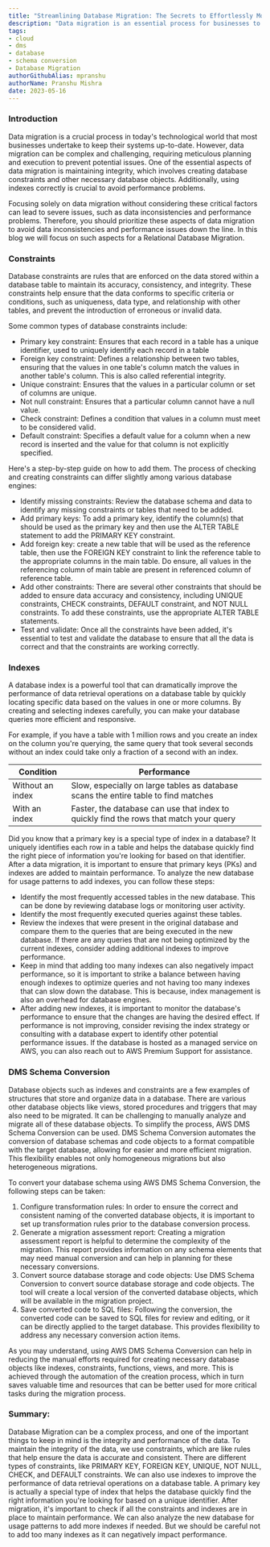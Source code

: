 ```yaml
---  
title: "Streamlining Database Migration: The Secrets to Effortlessly Moving Your Data Across Platforms"  
description: "Data migration is an essential process for businesses to keep their systems up-to-date. However, it can be complex and challenging, requiring meticulous planning and execution to prevent potential issues. Maintaining integrity is crucial in data migration, involving creating database constraints and using indexes correctly. Focusing solely on data migration without considering these critical factors can lead to severe issues, such as data inconsistencies and performance problems. This article explores how to add constraints and indexes and the importance of DMS Schema Conversion. By following these steps, businesses can take steps towards successful data migration while maintaining data accuracy and performance."
tags:  
- cloud
- dms
- database
- schema conversion
- Database Migration
authorGithubAlias: mpranshu
authorName: Pranshu Mishra
date: 2023-05-16
---
```

### Introduction
Data migration is a crucial process in today's technological world that most businesses undertake to keep their systems up-to-date. However, data migration can be complex and challenging, requiring meticulous planning and execution to prevent potential issues. One of the essential aspects of data migration is maintaining integrity, which involves creating database constraints and other necessary database objects. Additionally, using indexes correctly is crucial to avoid performance problems. 

Focusing solely on data migration without considering these critical factors can lead to severe issues, such as data inconsistencies and performance problems. Therefore, you should prioritize these aspects of data migration to avoid data inconsistencies and performance issues down the line. In this blog we will focus on such aspects for a Relational Database Migration.

### Constraints
Database constraints are rules that are enforced on the data stored within a database table to maintain its accuracy, consistency, and integrity. These constraints help ensure that the data conforms to specific criteria or conditions, such as uniqueness, data type, and relationship with other tables, and prevent the introduction of erroneous or invalid data.

Some common types of database constraints include:
* Primary key constraint: Ensures that each record in a table has a unique identifier, used to uniquely identify each record in a table
* Foreign key constraint: Defines a relationship between two tables, ensuring that the values in one table's column match the values in another table's column. This is also called referential integrity.
* Unique constraint: Ensures that the values in a particular column or set of columns are unique.
* Not null constraint: Ensures that a particular column cannot have a null value.
* Check constraint: Defines a condition that values in a column must meet to be considered valid.
* Default constraint: Specifies a default value for a column when a new record is inserted and the value for that column is not explicitly specified.

Here's a step-by-step guide on how to add them. The process of checking and creating constraints can differ slightly among various database engines:

* Identify missing constraints: Review the database schema and data to identify any missing constraints or tables that need to be added.
* Add primary keys: To add a primary key, identify the column(s) that should be used as the primary key and then use the ALTER TABLE statement to add the PRIMARY KEY constraint.
* Add foreign key: create a new table that will be used as the reference table, then use the FOREIGN KEY constraint to link the reference table to the appropriate columns in the main table. Do ensure, all values in the referencing column of main table are present in referenced column of reference table.
* Add other constraints: There are several other constraints that should be added to ensure data accuracy and consistency, including UNIQUE constraints, CHECK constraints, DEFAULT constraint, and NOT NULL constraints. To add these constraints, use the appropriate ALTER TABLE statements.
* Test and validate: Once all the constraints have been added, it's essential to test and validate the database to ensure that all the data is correct and that the constraints are working correctly.

 
### Indexes
A database index is a powerful tool that can dramatically improve the performance of data retrieval operations on a database table by quickly locating specific data based on the values in one or more columns. By creating and selecting indexes carefully, you can make your database queries more efficient and responsive. 

For example, if you have a table with 1 million rows and you create an index on the column you're querying, the same query that took several seconds without an index could take only a fraction of a second with an index.

| Condition             | Performance                                           |
|-----------------------|-------------------------------------------------------|
| Without an index      | Slow, especially on large tables as database scans the entire table to find matches |
| With an index         | Faster, the database can use that index to quickly find the rows that match your query       |


    
Did you know that a primary key is a special type of index in a database? It uniquely identifies each row in a table and helps the database quickly find the right piece of information you're looking for based on that identifier.
After a data migration, it is important to ensure that primary keys (PKs) and indexes are added to maintain performance. To analyze the new database for usage patterns to add indexes, you can follow these steps:

* Identify the most frequently accessed tables in the new database. This can be done by reviewing database logs or monitoring user activity.
* Identify the most frequently executed queries against these tables.
* Review the indexes that were present in the original database and compare them to the queries that are being executed in the new database. If there are any queries that are not being optimized by the current indexes, consider adding additional indexes to improve performance.
* Keep in mind that adding too many indexes can also negatively impact performance, so it is important to strike a balance between having enough indexes to optimize queries and not having too many indexes that can slow down the database. This is because, index management is also an overhead for database engines.
* After adding new indexes, it is important to monitor the database's performance to ensure that the changes are having the desired effect. If performance is not improving, consider revising the index strategy or consulting with a database expert to identify other potential performance issues. If the database is hosted as a managed service on AWS, you can also reach out to AWS Premium Support for assistance.



### DMS Schema Conversion
Database objects such as indexes and constraints are a few examples of structures that store and organize data in a database. There are various other database objects like views, stored procedures and triggers that may also need to be migrated. It can be challenging to manually analyze and migrate all of these database objects. To simplify the process, AWS DMS Schema Conversion can be used. DMS Schema Conversion automates the conversion of database schemas and code objects to a format compatible with the target database, allowing for easier and more efficient migration. This flexibility enables not only homogeneous migrations but also heterogeneous migrations.

To convert your database schema using AWS DMS Schema Conversion, the following steps can be taken:

1. Configure transformation rules: In order to ensure the correct and consistent naming of the converted database objects, it is important to set up transformation rules prior to the database conversion process.
2. Generate a migration assessment report: Creating a migration assessment report is helpful to determine the complexity of the migration. This report provides information on any schema elements that may need manual conversion and can help in planning for these necessary conversions.
3. Convert source database storage and code objects: Use DMS Schema Conversion to convert source database storage and code objects. The tool will create a local version of the converted database objects, which will be available in the migration project.
4. Save converted code to SQL files: Following the conversion, the converted code can be saved to SQL files for review and editing, or it can be directly applied to the target database. This provides flexibility to address any necessary conversion action items.

As you may understand, using AWS DMS Schema Conversion can help in reducing the manual efforts required for creating necessary database objects like indexes, constraints, functions, views, and more. This is achieved through the automation of the creation process, which in turn saves valuable time and resources that can be better used for more critical tasks during the migration process.

### Summary:
Database Migration can be a complex process, and one of the important things to keep in mind is the integrity and performance of the data.
To maintain the integrity of the data, we use constraints, which are like rules that help ensure the data is accurate and consistent. There are different types of constraints, like PRIMARY KEY, FOREIGN KEY, UNIQUE, NOT NULL, CHECK, and DEFAULT constraints.
We can also use indexes to improve the performance of data retrieval operations on a database table. A primary key is actually a special type of index that helps the database quickly find the right information you're looking for based on a unique identifier.
After migration, it's important to check if all the constraints and indexes are in place to maintain performance. We can also analyze the new database for usage patterns to add more indexes if needed. But we should be careful not to add too many indexes as it can negatively impact performance.
